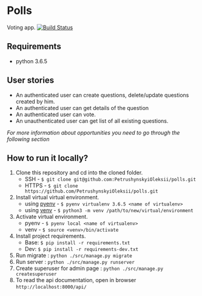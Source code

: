 # Polls
Voting app.
[![Build Status](https://travis-ci.org/PetrushynskyiOleksii/polls.svg?branch=master)](https://travis-ci.org/PetrushynskyiOleksii/polls)

## Requirements
- python 3.6.5
## User stories
- An authenticated user can create questions, delete/update questions created by him.
- An authenticated user can get details of the question
- An authenticated user can vote.
- An unauthenticated user can get list of all existing questions.


*For more information about opportunities you need to go through the following section*
## How to run it locally?
1. Clone this repository and cd into the cloned folder.
   - SSH - `$ git clone git@github.com:PetrushynskyiOleksii/polls.git`
   - HTTPS - `$ git clone https://github.com/PetrushynskyiOleksii/polls.git`
2. Install virtual virtual environment.
   - using [pyenv](https://github.com/pyenv/pyenv) - `$ pyenv virtualenv 3.6.5 <name of virtualenv>`
   - using [venv](https://docs.python.org/3/library/venv.html#creating-virtual-environments) - `$ python3 -m venv /path/to/new/virtual/environment`
3. Activate virtual environment.
   - pyenv - `$ pyenv local <name of virtualenv>`
   - venv - `$ source <venv>/bin/activate`
4. Install project requirements.
   - Base: `$ pip install -r requirements.txt`
   - Dev: `$ pip install -r requirements-dev.txt`
5. Run migrate : `python ./src/manage.py migrate`
6. Run server : `python ./src/manage.py runserver`
7. Create superuser for admin page : `python ./src/manage.py createsuperuser`
8. To read the api documentation, open in browser `http://localhost:8000/api/`
